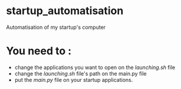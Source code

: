 # startup_automatisation
Automatisation of my startup's computer

# You need to :
- change the applications you want to open on the _launching.sh_ file
- change the _launching.sh_ file's path on the main.py file
- put the _main.py_ file on your startup applications.
